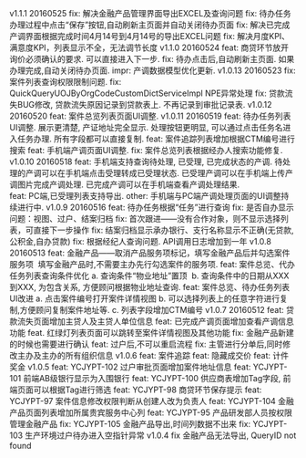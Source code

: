 v1.1.1  20160525
    fix: 解决金融产品管理界面导出EXCEL及查询问题
    fix: 待办任务办理过程中点击“保存”按钮,自动刷新主页面并自动关闭待办页面
    fix: 解决已完成产调界面根据完成时间4月14号到4月14号的导出EXCEL问题
    fix: 解决月度KPI、满意度KPI，列表显示不全，无法调节长度
v1.1.0  20160524
    feat: 商贷环节放开询价必须确认的要求. 可以直接进入下一步. 
    fix:  待办点击后,自动刷新主页面. 如果办理完成,自动关闭待办页面.
    impr: 产调数据模型优化更新. 
v1.0.13 20160523
    fix: 案件列表查询权限限制问题.
    fix: QuickQueryUOJByOrgCodeCustomDictServiceImpl NPE异常处理
    fix: 贷款流失BUG修改, 贷款流失原因记录到贷款表上. 不再记录到审批记录表.
v1.0.12 20160520
    feat:  案件总览列表页面UI调整.
v1.0.11 20160519
    feat: 待办任务列表UI调整.  展示更清楚, 产证地址完全显示. 处理按钮更明显, 可以通过点击任务名进入任务办理. 所有字段都可以直接复制. 
    feat: 案件追踪列表增加根据CTM编号进行搜索
    feat: 手机端产调页面UI调整. 
    fix:  案件总览列表根据经办人搜索功能修复. 
v1.0.10 20160518
    feat:  手机端支持查询待处理, 已受理, 已完成状态的产调. 待处理的产调可以在手机端点击受理转成已受理状态. 已受理产调可以在手机端上传产调图片完成产调处理. 已完成产调可以在手机端查看产调处理结果.  
    feat:  PC端,已受理列表支持导出. 
    other: 手机端与PC端产调处理页面的UI调整持续进行中. 
v1.0.9 20160516
    feat: 待办任务根据“任务”进行查询
    fix:  是否自办显示问题：视图、过户、结案归档
    fix:  首次跟进——没有合作对象，则不显示选择列表，可直接下一步操作
    fix:  结案归档显示承办银行、支行名称显示不正确(无贷款, 公积金,自办贷款)
    fix:  根据经纪人查询问题.
          API调用日志增加到一年
v1.0.8 20160513
    feat: 金融产品——取消产品服务项标记，填写金融产品后并勾选案件服务项 
          填写金融产品时,不需要主办先行勾选案件的服务项. 
    feat: 案件总览、代办任务列表查询条件优化
          a. 查询条件“物业地址”置顶 
          b. 查询条件中的日期从XXX到XXX, 为包含关系,
          方便顾问根据物业地址查询.
    feat: 案件总览、待办任务列表UI改进
          a. 点击案件编号打开案件详情视图
          b. 可以选择列表上的任意字符进行复制,方便顾问复制案件地址等. 
          c. 列表字段增加CTM编号
v1.0.7 20160512
    feat: 贷款流失页面增加主贷人及主贷人单位信息
    feat: 已完成产调页面增加查看产调信息功能
    feat. 红绿灯列表页面可以跳转至案件详情视图及其他功能
    fix:  金融产品新建的时候也需要进行确认
    feat: 过户后,不可以重启流程
    fix:  主管进行分单后,同时修改主办及主办的所有组织信息
v1.0.6
    feat: 案件追踪
    feat: 隐藏成交价
    feat: 计件奖金
v1.0.5
    feat:  YCJYPT-102	过户审批页面增加案件地址信息
    feat:  YCJYPT-101	前端AB级银行显示为入围银行
    feat:  YCJYPT-100	供应商表增加Tag字段, 前端页面可以根据Tag进行筛选
    feat:  YCJYPT-98	商贷环节保存提示
    feat:  YCJYPT-97	案件信息修改权限判断从创建人改为负责人
    feat:  YCJYPT-104	金融产品页面列表增加所属贵宾服务中心列
    feat:  YCJYPT-95	产品研发部人员按权限管理金融产品
    fix:   YCJYPT-105	金融产品导出,时间列数据不出来
    fix:   YCJYPT-103	生产环境过户待办进入空指针异常
v1.0.4
    fix 金融产品无法导出, QueryID not found
